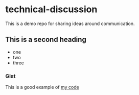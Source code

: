 # technical-discussion
This is a demo repo for sharing ideas around communication.


## This is a second heading
* one 
* two 
* three

### Gist

This is a good example of [my code](https://gist.github.com/Sumit-Mihirachariya/6f066c4089e5136818a33885be581ae1)
